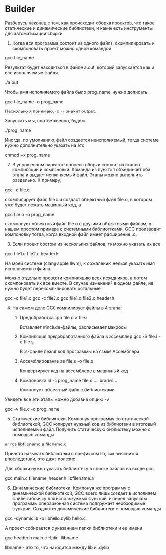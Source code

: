# Builder

Разберусь наконец с тем, как происходит сборка проектов, что такое статические и динамические библиотеки, и какие есть инструменты для автоматизации сборки.


1. Когда вся программа состоит из одного файла, скомпилировать и скомпоновать проект можно одной командой

gcc file_name

Результат будет находиться в файле a.out, который запускается как и все исполняемые файлы

./a.out

Чтобы имя исполняемого файла было prog_name, нужно дописать

gcc file_name -o prog_name

Насколько я понимаю, -o -- значит output.

Запускать мы, соответсвенно, будем

./prog_name

Иногда, по умолчанию, файл создается неисполняемый, тогда системе нужно дополнительно указать на это

chmod +x prog_name


2. В упрощенном варианте процесс сборки состоит из этапов компиляции и компоновки. Команда из пункта 1 объединяет оба этапа и выдает исполняемый файл. Этапы можно выполнить раздельно. К примеру,

gcc -c file.c

скомпилирует файл file.c и создаст объектный файл file.o, в котором уже будет лежать машинный код, а

gcc file.o -o prog_name

скомпонует объектный файл file.o с другими объектными файлам, в нашем простом примере с системными библиотеками. GCC производит компоновку тогда, когда входной файл имеет расширение .o.


3. Если проект состоит из нескольких файлов, то можно указать их все

gcc file1.c file2.c header.h

На моей системе (clang apple llwm), к сожалению нельзя указать имя исполняемого файла.

Можно отдельно провести компиляцию всех исходников, а потом скомпоновать их все вместе. В случае изменений в одном файле, не нужно будет перекомпилировать остальные.

gcc -c file1.c
gcc -c file2.c
gcc file1.o file2.o header.h


4. На самом деле GCC компилирует файлы в 4 этапа:

	1) Предобработка
		cpp file.c > file.i

		Вставляет #include-файлы, расписывает макросы

	2) Компиляция предобработанного файла в ассемблер
		gcc -S file.i -o file.s

		В .s-файле лежит код программы на языке Ассемблера

	3) Ассемблирование
		as file.s -o file.o

		Конвертирует код на ассемблере в машинный код

	4) Компоновка
		ld -o prog_name file.o ...libraries...

		Компонует объектный файл с библиотеками

Увидеть все эти этапы можно добавив опцию -v

gcc -v file.c -o prog_name


5. Статические библиотеки. Компонуя программу со статической библиотекой, GCC копирует нужный код из библиотеки в итоговый исполняемый файл. Получить статическую библиотеку можно с помощью команды

ar rcs libfilename.a filename.c

Принято называть библиотеки с префиксом lib, как выяснится впоследствии, это даже полезно.

Для сборки нужно указать библиотеку в списке файлов на входе gcc

gcc main.c filename_header.h libfilename.a


6. Динамические библиотеки. Компонуя же программу с динамической библиотекой, GCC всего лишь создает в исполняем файле табличку для используемых функций, и перед запуском программы операционная система подгружает необходимые функции. Создаются динамические библиотеки с помощью команды

gcc -dynamiclib -o libhello.dylib hello.c

А проект собирается с указанием папки библиотеки и ее имени

gcc header.h main.c -Ldir -llibname

libname - это то, что находится между lib и .dylib
